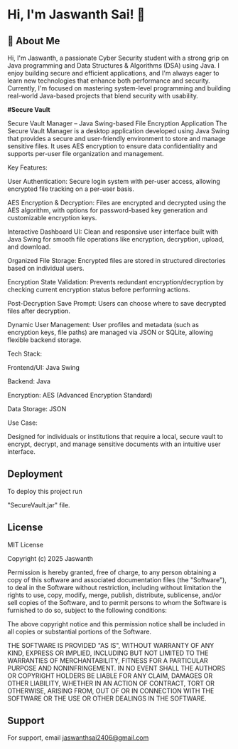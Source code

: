 
# Hi, I'm Jaswanth Sai! 👋


## 🚀 About Me
Hi, I'm Jaswanth, a passionate Cyber Security student with a strong grip on Java programming and Data Structures & Algorithms (DSA) using Java. I enjoy building secure and efficient applications, and I'm always eager to learn new technologies that enhance both performance and security. Currently, I'm focused on mastering system-level programming and building real-world Java-based projects that blend security with usability.



**#Secure Vault**

Secure Vault Manager – Java Swing-based File Encryption Application
The Secure Vault Manager is a desktop application developed using Java Swing that provides a secure and user-friendly environment to store and manage sensitive files. It uses AES encryption to ensure data confidentiality and supports per-user file organization and management.

Key Features:

User Authentication: Secure login system with per-user access, allowing encrypted file tracking on a per-user basis.

AES Encryption & Decryption: Files are encrypted and decrypted using the AES algorithm, with options for password-based key generation and customizable encryption keys.

Interactive Dashboard UI: Clean and responsive user interface built with Java Swing for smooth file operations like encryption, decryption, upload, and download.

Organized File Storage: Encrypted files are stored in structured directories based on individual users.

Encryption State Validation: Prevents redundant encryption/decryption by checking current encryption status before performing actions.

Post-Decryption Save Prompt: Users can choose where to save decrypted files after decryption.

Dynamic User Management: User profiles and metadata (such as encryption keys, file paths) are managed via JSON or SQLite, allowing flexible backend storage.

Tech Stack:

Frontend/UI: Java Swing

Backend: Java

Encryption: AES (Advanced Encryption Standard)

Data Storage: JSON 

Use Case:

Designed for individuals or institutions that require a local, secure vault to encrypt, decrypt, and manage sensitive documents with an intuitive user interface.



## Deployment

To deploy this project run

"SecureVault.jar" file.


## License

MIT License

Copyright (c) 2025 Jaswanth

Permission is hereby granted, free of charge, to any person obtaining a copy
of this software and associated documentation files (the "Software"), to deal
in the Software without restriction, including without limitation the rights
to use, copy, modify, merge, publish, distribute, sublicense, and/or sell
copies of the Software, and to permit persons to whom the Software is
furnished to do so, subject to the following conditions:

The above copyright notice and this permission notice shall be included in all
copies or substantial portions of the Software.

THE SOFTWARE IS PROVIDED "AS IS", WITHOUT WARRANTY OF ANY KIND, EXPRESS OR
IMPLIED, INCLUDING BUT NOT LIMITED TO THE WARRANTIES OF MERCHANTABILITY,
FITNESS FOR A PARTICULAR PURPOSE AND NONINFRINGEMENT. IN NO EVENT SHALL THE
AUTHORS OR COPYRIGHT HOLDERS BE LIABLE FOR ANY CLAIM, DAMAGES OR OTHER
LIABILITY, WHETHER IN AN ACTION OF CONTRACT, TORT OR OTHERWISE, ARISING FROM,
OUT OF OR IN CONNECTION WITH THE SOFTWARE OR THE USE OR OTHER DEALINGS IN THE
SOFTWARE.


## Support

For support, email jaswanthsai2406@gmail.com
